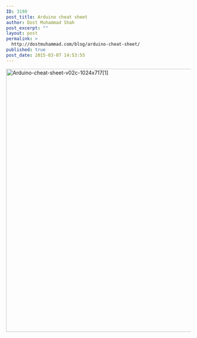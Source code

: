 ```yaml
---
ID: 3198
post_title: Arduino cheat sheet
author: Dost Muhammad Shah
post_excerpt: ""
layout: post
permalink: >
  http://dostmuhammad.com/blog/arduino-cheat-sheet/
published: true
post_date: 2015-03-07 14:53:55
---
```

<a href="http://dostmuhammad.com/wp-content/uploads/Arduino-cheat-sheet-v02c-1024x7171.png"><img class="aligncenter wp-image-3199 size-full" src="http://dostmuhammad.com/wp-content/uploads/Arduino-cheat-sheet-v02c-1024x7171.png" alt="Arduino-cheat-sheet-v02c-1024x717[1]" width="1024" height="717" /></a>
